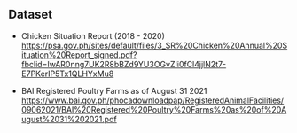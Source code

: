 ## Dataset

- Chicken Situation Report (2018 - 2020)<br/>
https://psa.gov.ph/sites/default/files/3_SR%20Chicken%20Annual%20Situation%20Report_signed.pdf?fbclid=IwAR0nng7UK2R8bBZd9YU3OGvZIi0fCl4jjlN2t7-E7PKerIP5Tx1QLHYxMu8

- BAI Registered Poultry Farms as of August 31 2021 <br/>
https://www.bai.gov.ph/phocadownloadpap/RegisteredAnimalFacilities/09062021/BAI%20Registered%20Poultry%20Farms%20as%20of%20August%2031%202021.pdf

